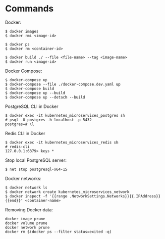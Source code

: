 # Commands

Docker:

```TEXT
$ docker images
$ docker rmi <image-id>

$ docker ps
$ docker rm <container-id>

$ docker build ./ --file <file-name> --tag <image-name>
$ docker run <image-id>
```

Docker Compose:

```TEXT
$ docker-compose up
$ docker-compose --file ./docker-compose.dev.yaml up
$ docker-compose build
$ docker-compose up --build
$ docker-compose up --detach --build
```

PostgreSQL CLI in Docker

```TEXT
$ docker exec -it kubernetes_microservices_postgres sh
# psql -U postgres -h localhost -p 5432
postgres=# \l
```

Redis CLI in Docker

```TEXT
$ docker exec -it kubernetes_microservices_redis sh
# redis-cli
127.0.0.1:6379> keys *
```

Stop local PostgreSQL server:

```TEXT
$ net stop postgresql-x64-15
```

Docker networks:

```TEXT
$ docker network ls
$ docker network create kubernetes_microservices_network
$ docker inspect -f '{{range .NetworkSettings.Networks}}{{.IPAddress}}{{end}}' <container-name>
```

Removing Docker data:

```TEXT
docker image prune
docker volume prune
docker network prune
docker rm $(docker ps --filter status=exited -q)
```
